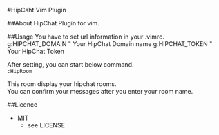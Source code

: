 #HipCaht Vim Plugin

##About
HipChat Plugin for vim.  

##Usage
You have to set url information in your .vimrc.
    g:HIPCHAT_DOMAIN  " Your HipChat Domain name
    g:HIPCHAT_TOKEN   " Your HipChat Token
    
After setting, you can start below command.  
`:HipRoom`

This room display your hipchat rooms.  
You can confirm your messages after you enter your room name.  

##Licence
* MIT
  * see LICENSE
